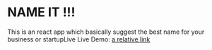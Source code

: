 # NAME IT !!!

This is an react app which basically suggest the best name for your business or startupLive 
Live Demo: [a relative link](https://name-it-name-generator.herokuapp.com/)
